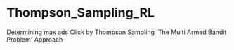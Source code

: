 # Thompson_Sampling_RL
Determining max ads Click by Thompson Sampling 'The Multi Armed Bandit Problem' Approach
